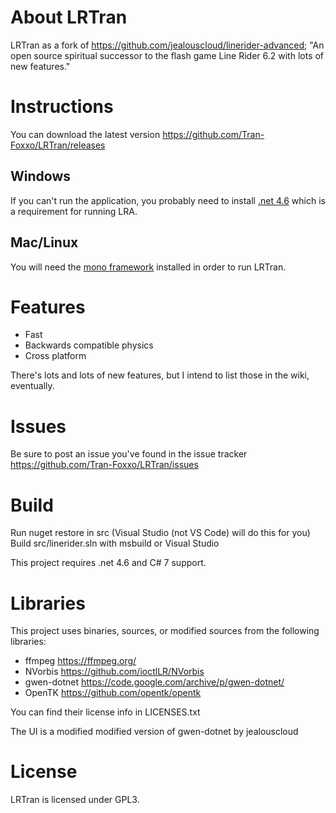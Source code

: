 # About LRTran
LRTran as a fork of https://github.com/jealouscloud/linerider-advanced; "An open source spiritual successor to the flash game Line Rider 6.2 with lots of new features."

# Instructions
You can download the latest version https://github.com/Tran-Foxxo/LRTran/releases

## Windows
If you can't run the application, you probably need to install [.net 4.6](https://www.microsoft.com/en-us/download/details.aspx?id=48130) which is a requirement for running LRA.
## Mac/Linux
You will need the [mono framework](http://www.mono-project.com/download/stable/) installed in order to run LRTran.

# Features
* Fast
* Backwards compatible physics
* Cross platform

There's lots and lots of new features, but I intend to list those in the wiki, eventually.

# Issues
Be sure to post an issue you've found in the issue tracker https://github.com/Tran-Foxxo/LRTran/issues

# Build
Run nuget restore in src (Visual Studio (not VS Code) will do this for you)
Build src/linerider.sln with msbuild or Visual Studio

This project requires .net 4.6 and C# 7 support.

# Libraries
This project uses binaries, sources, or modified sources from the following libraries:

* ffmpeg https://ffmpeg.org/
* NVorbis https://github.com/ioctlLR/NVorbis
* gwen-dotnet https://code.google.com/archive/p/gwen-dotnet/
* OpenTK https://github.com/opentk/opentk

You can find their license info in LICENSES.txt

The UI is a modified modified version of gwen-dotnet by jealouscloud

# License
LRTran is licensed under GPL3.

